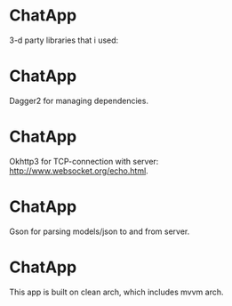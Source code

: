 # ChatApp
3-d party libraries that i used:
# ChatApp
Dagger2 for managing dependencies.
# ChatApp
Okhttp3 for TCP-connection with server: http://www.websocket.org/echo.html.
# ChatApp
Gson for parsing models/json to and from server.
# ChatApp
This app is built on clean arch, which includes mvvm arch.
